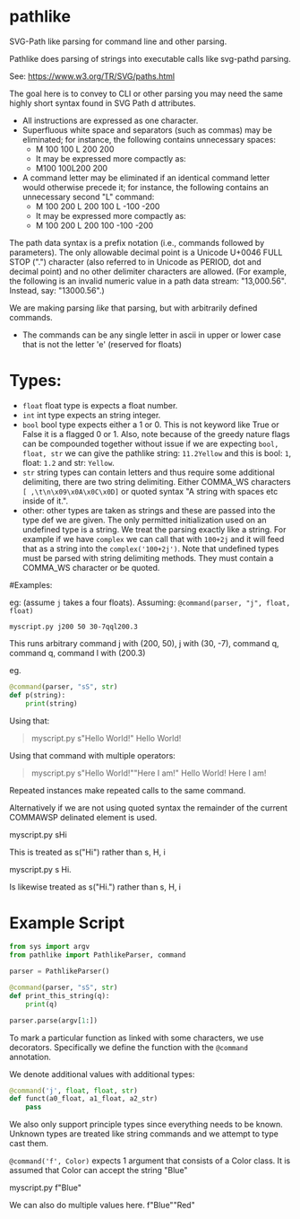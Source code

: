 # pathlike
SVG-Path like parsing for command line and other parsing.

Pathlike does parsing of strings into executable calls like svg-pathd parsing.

See:
https://www.w3.org/TR/SVG/paths.html

The goal here is to convey to CLI or other parsing you may need the same highly short syntax found in SVG Path d attributes.

* All instructions are expressed as one character.
* Superfluous white space and separators (such as commas) may be eliminated; for instance, the following contains unnecessary spaces:
    * M 100 100 L 200 200
    * It may be expressed more compactly as:
    * M100 100L200 200
* A command letter may be eliminated if an identical command letter would otherwise precede it; for instance, the following contains an unnecessary second "L" command:
    * M 100 200 L 200 100 L -100 -200
    * It may be expressed more compactly as:
    * M 100 200 L 200 100 -100 -200

The path data syntax is a prefix notation (i.e., commands followed by parameters). The only allowable decimal point is a Unicode U+0046 FULL STOP (".") character (also referred to in Unicode as PERIOD, dot and decimal point) and no other delimiter characters are allowed. (For example, the following is an invalid numeric value in a path data stream: "13,000.56". Instead, say: "13000.56".)

We are making parsing *like* that parsing, but with arbitrarily defined commands. 

* The commands can be any single letter in ascii in upper or lower case that is not the letter 'e' (reserved for floats)

# Types:

* `float` float type is expects a float number.
* `int` int type expects an string integer.
* `bool` bool type expects either a 1 or 0. This is not keyword like True or False it is a flagged 0 or 1. Also, note because of the greedy nature flags can be compounded together without issue if we are expecting `bool, float, str` we can give the pathlike string: `11.2Yellow` and this is bool: `1`, float: `1.2` and str: `Yellow`.
* `str` string types can contain letters and thus require some additional delimiting, there are two string delimiting. Either COMMA_WS characters `[ ,\t\n\x09\x0A\x0C\x0D]` or quoted syntax "A string with spaces etc inside of it.".
* other: other types are taken as strings and these are passed into the type def we are given. The only permitted initialization used on an undefined type is a string. We treat the parsing exactly like a string. For example if we have `complex` we can call that with `100+2j` and it will feed that as a string into the `complex('100+2j')`. Note that undefined types must be parsed with string delimiting methods. They must contain a COMMA_WS character or be quoted.

#Examples:

eg: (assume `j` takes a four floats).
Assuming: `@command(parser, "j", float, float)`

`myscript.py j200 50 30-7qql200.3`

This runs arbitrary command j with (200, 50), j with (30, -7), command q, command q, command l with (200.3)


eg.
```python
@command(parser, "sS", str)
def p(string):
    print(string)
```

Using that:

> myscript.py s"Hello World!"
> Hello World!

Using that command with multiple operators: 

> myscript.py s"Hello World!""Here I am!"
> Hello World!
> Here I am!

Repeated instances make repeated calls to the same command.

Alternatively if we are not using quoted syntax the remainder of the current COMMAWSP delinated element is used.

myscript.py sHi

This is treated as s("Hi") rather than s, H, i

myscript.py s Hi.

Is likewise treated as s("Hi.") rather than s, H, i

# Example Script

```python
from sys import argv
from pathlike import PathlikeParser, command

parser = PathlikeParser()

@command(parser, "sS", str)
def print_this_string(q):
    print(q)

parser.parse(argv[1:])
```

To mark a particular function as linked with some characters, we use decorators. Specifically we define the function with the `@command` annotation.

We denote additional values with additional types:

```python
@command('j', float, float, str)
def funct(a0_float, a1_float, a2_str)
    pass
```

We also only support principle types since everything needs to be known. Unknown types are treated
like string commands and we attempt to type cast them.

`@command('f', Color)` expects 1 argument that consists of a Color class. It is assumed that Color can accept the string "Blue"

myscript.py f"Blue"

We can also do multiple values here. f"Blue""Red"
